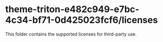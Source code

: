 # theme-triton-e482c949-e7bc-4c34-bf71-0d425023fcf6/licenses

This folder contains the supported licenses for third-party use.

